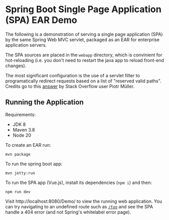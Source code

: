 # Spring Boot Single Page Application (SPA) EAR Demo

The following is a demonstration of serving a single page application
(SPA) by the same Spring Web MVC servlet, packaged as an EAR for
enterprise application servers.

The SPA sources are placed in the `webapp` directory, which is
convinient for hot-reloading (i.e. you don't need to restart the java
app to reload front-end changes).

The most significant configuration is the use of a servlet filter to
programatically redirect requests based on a list of "reserved valid
paths". Credits go to this
[answer](https://stackoverflow.com/a/62012466) by Stack Overflow user
Piotr Müller.

## Running the Application

Requirements:

* JDK 8
* Maven 3.8
* Node 20

To create an EAR run:
```
mvn package
```

To run the spring boot app:
```
mvn jetty:run
```

To run the SPA app (Vue.js), install its dependencies (`npm i`) and
then:
```
npm run dev
```

Visit http://localhost:8080/Demo/ to view the running web
application. You can try navigating to an undefined route such as
[`/foo`](http://localhost:8080/Demo/foo) and see the SPA handle a 404
error (and not Spring's whitelabel error page).
